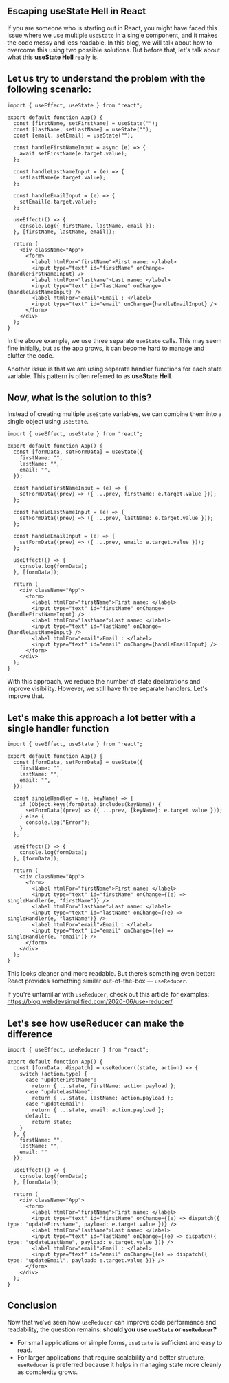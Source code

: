 ## Escaping useState Hell in React

If you are someone who is starting out in React, you might have faced this issue where we use multiple `useState` in a single component, and it makes the code messy and less readable. In this blog, we will talk about how to overcome this using two possible solutions. But before that, let's talk about what this **useState Hell** really is.

## Let us try to understand the problem with the following scenario:

```tsx
import { useEffect, useState } from "react";

export default function App() {
  const [firstName, setFirstName] = useState("");
  const [lastName, setLastName] = useState("");
  const [email, setEmail] = useState("");

  const handleFirstNameInput = async (e) => {
    await setFirstName(e.target.value);
  };

  const handleLastNameInput = (e) => {
    setLastName(e.target.value);
  };

  const handleEmailInput = (e) => {
    setEmail(e.target.value);
  };

  useEffect(() => {
    console.log({ firstName, lastName, email });
  }, [firstName, lastName, email]);

  return (
    <div className="App">
      <form>
        <label htmlFor="firstName">First name: </label>
        <input type="text" id="firstName" onChange={handleFirstNameInput} />
        <label htmlFor="lastName">Last name: </label>
        <input type="text" id="lastName" onChange={handleLastNameInput} />
        <label htmlFor="email">Email : </label>
        <input type="text" id="email" onChange={handleEmailInput} />
      </form>
    </div>
  );
}
```

In the above example, we use three separate `useState` calls. This may seem fine initially, but as the app grows, it can become hard to manage and clutter the code.

Another issue is that we are using separate handler functions for each state variable. This pattern is often referred to as **useState Hell**.

## Now, what is the solution to this?

Instead of creating multiple `useState` variables, we can combine them into a single object using `useState`.

```tsx
import { useEffect, useState } from "react";

export default function App() {
  const [formData, setFormData] = useState({
    firstName: "",
    lastName: "",
    email: "",
  });

  const handleFirstNameInput = (e) => {
    setFormData((prev) => ({ ...prev, firstName: e.target.value }));
  };

  const handleLastNameInput = (e) => {
    setFormData((prev) => ({ ...prev, lastName: e.target.value }));
  };

  const handleEmailInput = (e) => {
    setFormData((prev) => ({ ...prev, email: e.target.value }));
  };

  useEffect(() => {
    console.log(formData);
  }, [formData]);

  return (
    <div className="App">
      <form>
        <label htmlFor="firstName">First name: </label>
        <input type="text" id="firstName" onChange={handleFirstNameInput} />
        <label htmlFor="lastName">Last name: </label>
        <input type="text" id="lastName" onChange={handleLastNameInput} />
        <label htmlFor="email">Email : </label>
        <input type="text" id="email" onChange={handleEmailInput} />
      </form>
    </div>
  );
}
```

With this approach, we reduce the number of state declarations and improve visibility. However, we still have three separate handlers. Let's improve that.

## Let's make this approach a lot better with a single handler function

```tsx
import { useEffect, useState } from "react";

export default function App() {
  const [formData, setFormData] = useState({
    firstName: "",
    lastName: "",
    email: "",
  });

  const singleHandler = (e, keyName) => {
    if (Object.keys(formData).includes(keyName)) {
      setFormData((prev) => ({ ...prev, [keyName]: e.target.value }));
    } else {
      console.log("Error");
    }
  };

  useEffect(() => {
    console.log(formData);
  }, [formData]);

  return (
    <div className="App">
      <form>
        <label htmlFor="firstName">First name: </label>
        <input type="text" id="firstName" onChange={(e) => singleHandler(e, "firstName")} />
        <label htmlFor="lastName">Last name: </label>
        <input type="text" id="lastName" onChange={(e) => singleHandler(e, "lastName")} />
        <label htmlFor="email">Email : </label>
        <input type="text" id="email" onChange={(e) => singleHandler(e, "email")} />
      </form>
    </div>
  );
}
```

This looks cleaner and more readable. But there’s something even better: React provides something similar out-of-the-box — `useReducer`.

If you're unfamiliar with `useReducer`, check out this article for examples:  
https://blog.webdevsimplified.com/2020-06/use-reducer/

## Let's see how useReducer can make the difference

```tsx
import { useEffect, useReducer } from "react";

export default function App() {
  const [formData, dispatch] = useReducer((state, action) => {
    switch (action.type) {
      case "updateFirstName":
        return { ...state, firstName: action.payload };
      case "updateLastName":
        return { ...state, lastName: action.payload };
      case "updateEmail":
        return { ...state, email: action.payload };
      default:
        return state;
    }
  }, {
    firstName: "",
    lastName: "",
    email: ""
  });

  useEffect(() => {
    console.log(formData);
  }, [formData]);

  return (
    <div className="App">
      <form>
        <label htmlFor="firstName">First name: </label>
        <input type="text" id="firstName" onChange={(e) => dispatch({ type: "updateFirstName", payload: e.target.value })} />
        <label htmlFor="lastName">Last name: </label>
        <input type="text" id="lastName" onChange={(e) => dispatch({ type: "updateLastName", payload: e.target.value })} />
        <label htmlFor="email">Email : </label>
        <input type="text" id="email" onChange={(e) => dispatch({ type: "updateEmail", payload: e.target.value })} />
      </form>
    </div>
  );
}
```

## Conclusion

Now that we’ve seen how `useReducer` can improve code performance and readability, the question remains: **should you use `useState` or `useReducer`?**

- For small applications or simple forms, `useState` is sufficient and easy to read.
- For larger applications that require scalability and better structure, `useReducer` is preferred because it helps in managing state more cleanly as complexity grows.